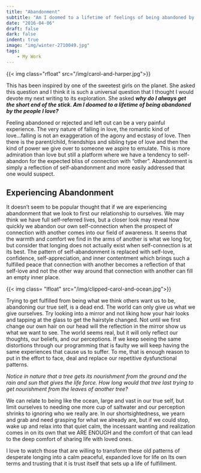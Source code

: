 ```yaml
---
title: "Abandonment"
subtitle: "Am I doomed to a lifetime of feelings of being abandoned by the people I love?"
date: "2016-04-06"
draft: false
dark: false
indent: true
image: "img/winter-2710049.jpg"
tags:
    - My Work
---
```


{{< img class="rfloat" src="/img/carol-and-harper.jpg">}}

This has been inspired by one of the sweetest girls on the planet. She asked
this question and I think it is such a universal question that I thought I would
devote my next writing to its exploration. She asked **_why do I always get the
short end of the stick. Am I doomed to a lifetime of being abandoned by the
people I love?_**

Feeling abandoned or rejected and left out can be a very painful experience. The
very nature of falling in love, the romantic kind of love...falling is not an
exaggeration of the agony and ecstasy of love. Then there is the parent/child,
friendships and sibling type of love and then the kind of power we give over to
someone we aspire to emulate. This is more admiration than love but still a
platform where we have a tendency to self-abandon for the expected bliss of
connection with “other”.  Abandonment is simply a reflection of self-abandonment
and more easily addressed that one would suspect.

## Experiencing Abandonment

It doesn’t seem to be popular thought that if we are experiencing abandonment
that we look to first our relationship to ourselves. We may think we have full
self-referred lives, but a closer look may reveal how quickly we abandon our own
self-connection when the prospect of connection with another comes into our
field of awareness. It seems that the warmth and comfort we find in the arms of
another is what we long for, but consider that longing does not actually exist
when self-connection is at its best. The pattern of self-abandonment is replaced
with self-love, confidence, self-appreciation, and inner contentment which
brings such a fulfilled peace that connection with another becomes a reflection
of that self-love and not the other way around that connection with another can
fill an empty inner place.

{{< img class= "lfloat" src="/img/clipped-carol-and-ocean.jpg">}}

Trying to get fulfilled from being what we think others want us to be,
abandoning our true self, is a dead end. The world can only give us what we give
ourselves. Try looking into a mirror and not liking how your hair looks and
tapping at the glass to get the hairstyle changed.  Not until we first change
our own hair on our head will the reflection in the mirror show us what we want
to see.  The world seems real, but it will only reflect our thoughts, our
beliefs, and our perceptions. If we keep seeing the same distortions through our
programming that is faulty we will keep having the same experiences that cause
us to suffer.  To me, that is enough reason to put in the effort to face, deal
and replace our repetitive dysfunctional patterns.

_Notice in nature that a tree gets its nourishment from the ground and the rain
and sun that gives the life force.  How long would that tree last trying to get
nourishment from the leaves of another tree?_

We can relate to being like the ocean, large and vast in our true self, but
limit ourselves to needing one more cup of saltwater and our perception shrinks
to ignoring who we really are. In our shortsightedness, we yearn and grab and
need grasping for what we already are, but if we could stop, wake up and relax
into that quiet calm, the incessant wanting and realization comes in on its own
that we ARE ENOUGH and the comfort of that can lead to the deep comfort of
sharing life with loved ones.

I love to watch those that are willing to transform these old patterns of
desperate longing into a calm peaceful, expanded love for life on Its own terms
and trusting that it is trust itself that sets up a life of fulfillment.